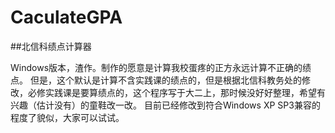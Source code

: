 CaculateGPA
===========
##北信科绩点计算器

  Windows版本，渣作。制作的愿意是计算我校蛋疼的正方永远计算不正确的绩点。
  但是，这个默认是计算不含实践课的绩点的，但是根据北信科教务处的修改，必修实践课是要算绩点的，这个程序写于大二上，那时候没好好整理，希望有兴趣（估计没有）的童鞋改一改。
  目前已经修改到符合Windows XP SP3兼容的程度了貌似，大家可以试试。
